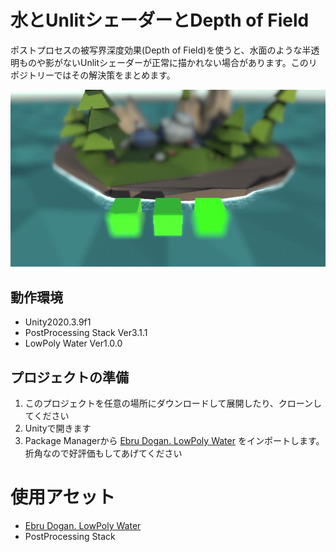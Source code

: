 # 水とUnlitシェーダーとDepth of Field

ポストプロセスの被写界深度効果(Depth of Field)を使うと、水面のような半透明ものや影がないUnlitシェーダーが正常に描かれない場合があります。このリポジトリーではその解決策をまとめます。

![ぼやけるキューブ](Recordings/image_001.jpg)

## 動作環境
- Unity2020.3.9f1
- PostProcessing Stack Ver3.1.1
- LowPoly Water Ver1.0.0


## プロジェクトの準備
1. このプロジェクトを任意の場所にダウンロードして展開したり、クローンしてください
1. Unityで開きます
1. Package Managerから [Ebru Dogan. LowPoly Water](https://assetstore.unity.com/packages/tools/particles-effects/lowpoly-water-107563) をインポートします。折角なので好評価もしてあげてください


# 使用アセット
- [Ebru Dogan. LowPoly Water](https://assetstore.unity.com/packages/tools/particles-effects/lowpoly-water-107563)
- PostProcessing Stack
